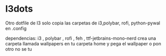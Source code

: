 # I3dots
Otro dotfile de I3
solo copia las carpetas de i3,polybar, rofi, python-pywal  en .config 

dependencias: 
i3 , polybar , rofi , feh , ttf-jetbrains-mono-nerd
crea una carpeta llamada wallpapers en tu carpeta home y pega el wallpaper o pon otro no se tu
